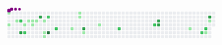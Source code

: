 <svg viewBox="-16 -32 880 192" width="880" height="192" xmlns="http://www.w3.org/2000/svg"><desc>Generated with https://github.com/Platane/snk</desc><style>@keyframes c0{.34%{fill:var(--c1)}.36%,to{fill:var(--ce)}}@keyframes c1{1.37%{fill:var(--c1)}1.39%,to{fill:var(--ce)}}@keyframes c2{2.41%{fill:var(--c1)}2.43%,to{fill:var(--ce)}}@keyframes c3{56.74%{fill:var(--c2)}56.76%,to{fill:var(--ce)}}@keyframes c4{58.47%{fill:var(--c3)}58.49%,to{fill:var(--ce)}}@keyframes c5{9.68%{fill:var(--c1)}9.7%,to{fill:var(--ce)}}@keyframes c6{58.12%{fill:var(--c2)}58.14%,to{fill:var(--ce)}}@keyframes c7{4.14%{fill:var(--c1)}4.16%,to{fill:var(--ce)}}@keyframes c8{4.49%{fill:var(--c1)}4.51%,to{fill:var(--ce)}}@keyframes c9{8.99%{fill:var(--c1)}9.01%,to{fill:var(--ce)}}@keyframes ca{4.83%{fill:var(--c1)}4.85%,to{fill:var(--ce)}}@keyframes cb{61.58%{fill:var(--c3)}61.6%,to{fill:var(--ce)}}@keyframes cc{5.53%{fill:var(--c1)}5.55%,to{fill:var(--ce)}}@keyframes cd{6.56%{fill:var(--c1)}6.58%,to{fill:var(--ce)}}@keyframes ce{6.91%{fill:var(--c1)}6.93%,to{fill:var(--ce)}}@keyframes cf{53.97%{fill:var(--c2)}53.99%,to{fill:var(--ce)}}@keyframes cg{94.11%{fill:var(--c4)}94.13%,to{fill:var(--ce)}}@keyframes ch{52.24%{fill:var(--c2)}52.26%,to{fill:var(--ce)}}@keyframes ci{14.87%{fill:var(--c1)}14.89%,to{fill:var(--ce)}}@keyframes cj{21.1%{fill:var(--c1)}21.12%,to{fill:var(--ce)}}@keyframes ck{20.75%{fill:var(--c1)}20.77%,to{fill:var(--ce)}}@keyframes cl{66.43%{fill:var(--c3)}66.45%,to{fill:var(--ce)}}@keyframes cm{16.25%{fill:var(--c1)}16.27%,to{fill:var(--ce)}}@keyframes cn{18.33%{fill:var(--c1)}18.35%,to{fill:var(--ce)}}@keyframes co{46.01%{fill:var(--c2)}46.03%,to{fill:var(--ce)}}@keyframes cp{42.55%{fill:var(--c2)}42.57%,to{fill:var(--ce)}}@keyframes cq{73.69%{fill:var(--c3)}73.71%,to{fill:var(--ce)}}@keyframes cr{73.35%{fill:var(--c3)}73.37%,to{fill:var(--ce)}}@keyframes cs{32.17%{fill:var(--c1)}32.19%,to{fill:var(--ce)}}@keyframes ct{37.71%{fill:var(--c2)}37.73%,to{fill:var(--ce)}}@keyframes cu{37.01%{fill:var(--c2)}37.03%,to{fill:var(--ce)}}@keyframes cv{36.67%{fill:var(--c1)}36.69%,to{fill:var(--ce)}}@keyframes cw{78.54%{fill:var(--c3)}78.56%,to{fill:var(--ce)}}@keyframes cx{34.59%{fill:var(--c1)}34.61%,to{fill:var(--ce)}}@keyframes u0{.34%{transform:scale(0,1)}.36%,1.37%{transform:scale(.05,1)}1.39%,2.41%{transform:scale(.11,1)}2.43%,4.14%{transform:scale(.16,1)}4.16%,4.49%{transform:scale(.21,1)}4.51%,4.83%{transform:scale(.26,1)}4.85%,5.53%{transform:scale(.32,1)}5.55%,6.56%{transform:scale(.37,1)}6.58%,6.91%{transform:scale(.42,1)}6.93%,8.99%{transform:scale(.47,1)}9.01%,9.68%{transform:scale(.53,1)}14.87%,9.7%{transform:scale(.58,1)}14.89%,16.25%{transform:scale(.63,1)}16.27%,18.33%{transform:scale(.68,1)}18.35%,20.75%{transform:scale(.74,1)}20.77%,21.1%{transform:scale(.79,1)}21.12%,32.17%{transform:scale(.84,1)}32.19%,34.59%{transform:scale(.89,1)}34.61%,36.67%{transform:scale(.95,1)}36.69%,to{transform:scale(1,1)}}@keyframes u1{37.01%{transform:scale(0,1)}37.03%,37.71%{transform:scale(.13,1)}37.73%,42.55%{transform:scale(.25,1)}42.57%,46.01%{transform:scale(.38,1)}46.03%,52.24%{transform:scale(.5,1)}52.26%,53.97%{transform:scale(.63,1)}53.99%,56.74%{transform:scale(.75,1)}56.76%,58.12%{transform:scale(.88,1)}58.14%,to{transform:scale(1,1)}}@keyframes u2{58.47%{transform:scale(0,1)}58.49%,61.58%{transform:scale(.17,1)}61.6%,66.43%{transform:scale(.33,1)}66.45%,73.35%{transform:scale(.5,1)}73.37%,73.69%{transform:scale(.67,1)}73.71%,78.54%{transform:scale(.83,1)}78.56%,to{transform:scale(1,1)}}@keyframes u3{94.11%{transform:scale(0,1)}94.13%,to{transform:scale(1,1)}}@keyframes s0{0%,99.65%{transform:translate(0,-16px)}1.38%{transform:translate(0,48px)}2.08%{transform:translate(32px,48px)}2.77%{transform:translate(32px,16px)}3.81%{transform:translate(80px,16px)}4.15%{transform:translate(80px,32px)}5.54%,54.67%{transform:translate(144px,32px)}6.92%{transform:translate(144px,96px)}7.27%{transform:translate(128px,96px)}8.3%{transform:translate(128px,48px)}57.44%,9.69%{transform:translate(64px,48px)}10.03%{transform:translate(64px,32px)}14.19%{transform:translate(256px,32px)}14.88%{transform:translate(256px,64px)}15.57%{transform:translate(288px,64px)}15.92%{transform:translate(288px,80px)}17.65%{transform:translate(368px,80px)}19.03%{transform:translate(368px,16px)}20.76%{transform:translate(288px,16px)}21.11%{transform:translate(288px,0)}30.8%{transform:translate(736px,0)}32.18%{transform:translate(736px,64px)}33.22%,37.37%{transform:translate(784px,64px)}33.56%{transform:translate(784px,48px)}34.26%,35.64%{transform:translate(816px,48px)}34.6%,78.2%{transform:translate(816px,32px)}34.95%{transform:translate(832px,32px)}35.29%{transform:translate(832px,48px)}36.33%{transform:translate(816px,80px)}36.68%{transform:translate(800px,80px)}37.02%{transform:translate(800px,64px)}37.72%{transform:translate(784px,80px)}38.06%{transform:translate(768px,80px)}38.41%{transform:translate(768px,64px)}42.21%{transform:translate(592px,64px)}42.56%{transform:translate(592px,48px)}45.67%{transform:translate(448px,48px)}46.02%{transform:translate(448px,64px)}46.37%{transform:translate(432px,64px)}46.71%{transform:translate(432px,48px)}51.9%{transform:translate(192px,48px)}52.25%{transform:translate(192px,64px)}52.6%{transform:translate(176px,64px)}53.63%{transform:translate(176px,16px)}54.33%,95.85%{transform:translate(144px,16px)}56.75%{transform:translate(48px,32px)}57.09%{transform:translate(48px,48px)}58.13%{transform:translate(64px,80px)}58.48%{transform:translate(48px,80px)}58.82%{transform:translate(48px,64px)}60.55%{transform:translate(128px,64px)}61.59%{transform:translate(128px,16px)}65.4%{transform:translate(304px,16px)}66.44%{transform:translate(304px,64px)}73.01%{transform:translate(608px,64px)}73.7%{transform:translate(608px,32px)}78.55%{transform:translate(816px,16px)}92.73%{transform:translate(160px,16px)}94.12%{transform:translate(160px,80px)}94.46%{transform:translate(144px,80px)}96.89%{transform:translate(96px,16px)}97.23%{transform:translate(96px,0)}97.58%{transform:translate(80px,0)}97.92%{transform:translate(80px,-16px)}}@keyframes s1{0%,99.65%{transform:translate(16px,-16px)}.35%{transform:translate(0,-16px)}1.73%{transform:translate(0,48px)}2.42%{transform:translate(32px,48px)}3.11%{transform:translate(32px,16px)}4.15%{transform:translate(80px,16px)}4.5%{transform:translate(80px,32px)}5.88%,55.02%{transform:translate(144px,32px)}7.27%{transform:translate(144px,96px)}7.61%{transform:translate(128px,96px)}8.65%{transform:translate(128px,48px)}10.03%,57.79%{transform:translate(64px,48px)}10.38%{transform:translate(64px,32px)}14.53%{transform:translate(256px,32px)}15.22%{transform:translate(256px,64px)}15.92%{transform:translate(288px,64px)}16.26%{transform:translate(288px,80px)}17.99%{transform:translate(368px,80px)}19.38%{transform:translate(368px,16px)}21.11%{transform:translate(288px,16px)}21.45%{transform:translate(288px,0)}31.14%{transform:translate(736px,0)}32.53%{transform:translate(736px,64px)}33.56%,37.72%{transform:translate(784px,64px)}33.91%{transform:translate(784px,48px)}34.6%,35.99%{transform:translate(816px,48px)}34.95%,78.55%{transform:translate(816px,32px)}35.29%{transform:translate(832px,32px)}35.64%{transform:translate(832px,48px)}36.68%{transform:translate(816px,80px)}37.02%{transform:translate(800px,80px)}37.37%{transform:translate(800px,64px)}38.06%{transform:translate(784px,80px)}38.41%{transform:translate(768px,80px)}38.75%{transform:translate(768px,64px)}42.56%{transform:translate(592px,64px)}42.91%{transform:translate(592px,48px)}46.02%{transform:translate(448px,48px)}46.37%{transform:translate(448px,64px)}46.71%{transform:translate(432px,64px)}47.06%{transform:translate(432px,48px)}52.25%{transform:translate(192px,48px)}52.6%{transform:translate(192px,64px)}52.94%{transform:translate(176px,64px)}53.98%{transform:translate(176px,16px)}54.67%,96.19%{transform:translate(144px,16px)}57.09%{transform:translate(48px,32px)}57.44%{transform:translate(48px,48px)}58.48%{transform:translate(64px,80px)}58.82%{transform:translate(48px,80px)}59.17%{transform:translate(48px,64px)}60.9%{transform:translate(128px,64px)}61.94%{transform:translate(128px,16px)}65.74%{transform:translate(304px,16px)}66.78%{transform:translate(304px,64px)}73.36%{transform:translate(608px,64px)}74.05%{transform:translate(608px,32px)}78.89%{transform:translate(816px,16px)}93.08%{transform:translate(160px,16px)}94.46%{transform:translate(160px,80px)}94.81%{transform:translate(144px,80px)}97.23%{transform:translate(96px,16px)}97.58%{transform:translate(96px,0)}97.92%{transform:translate(80px,0)}98.27%{transform:translate(80px,-16px)}}@keyframes s2{0%,99.65%{transform:translate(32px,-16px)}.69%{transform:translate(0,-16px)}2.08%{transform:translate(0,48px)}2.77%{transform:translate(32px,48px)}3.46%{transform:translate(32px,16px)}4.5%{transform:translate(80px,16px)}4.84%{transform:translate(80px,32px)}55.36%,6.23%{transform:translate(144px,32px)}7.61%{transform:translate(144px,96px)}7.96%{transform:translate(128px,96px)}9%{transform:translate(128px,48px)}10.38%,58.13%{transform:translate(64px,48px)}10.73%{transform:translate(64px,32px)}14.88%{transform:translate(256px,32px)}15.57%{transform:translate(256px,64px)}16.26%{transform:translate(288px,64px)}16.61%{transform:translate(288px,80px)}18.34%{transform:translate(368px,80px)}19.72%{transform:translate(368px,16px)}21.45%{transform:translate(288px,16px)}21.8%{transform:translate(288px,0)}31.49%{transform:translate(736px,0)}32.87%{transform:translate(736px,64px)}33.91%,38.06%{transform:translate(784px,64px)}34.26%{transform:translate(784px,48px)}34.95%,36.33%{transform:translate(816px,48px)}35.29%,78.89%{transform:translate(816px,32px)}35.64%{transform:translate(832px,32px)}35.99%{transform:translate(832px,48px)}37.02%{transform:translate(816px,80px)}37.37%{transform:translate(800px,80px)}37.72%{transform:translate(800px,64px)}38.41%{transform:translate(784px,80px)}38.75%{transform:translate(768px,80px)}39.1%{transform:translate(768px,64px)}42.91%{transform:translate(592px,64px)}43.25%{transform:translate(592px,48px)}46.37%{transform:translate(448px,48px)}46.71%{transform:translate(448px,64px)}47.06%{transform:translate(432px,64px)}47.4%{transform:translate(432px,48px)}52.6%{transform:translate(192px,48px)}52.94%{transform:translate(192px,64px)}53.29%{transform:translate(176px,64px)}54.33%{transform:translate(176px,16px)}55.02%,96.54%{transform:translate(144px,16px)}57.44%{transform:translate(48px,32px)}57.79%{transform:translate(48px,48px)}58.82%{transform:translate(64px,80px)}59.17%{transform:translate(48px,80px)}59.52%{transform:translate(48px,64px)}61.25%{transform:translate(128px,64px)}62.28%{transform:translate(128px,16px)}66.09%{transform:translate(304px,16px)}67.13%{transform:translate(304px,64px)}73.7%{transform:translate(608px,64px)}74.39%{transform:translate(608px,32px)}79.24%{transform:translate(816px,16px)}93.43%{transform:translate(160px,16px)}94.81%{transform:translate(160px,80px)}95.16%{transform:translate(144px,80px)}97.58%{transform:translate(96px,16px)}97.92%{transform:translate(96px,0)}98.27%{transform:translate(80px,0)}98.62%{transform:translate(80px,-16px)}}@keyframes s3{0%,99.65%{transform:translate(48px,-16px)}1.04%{transform:translate(0,-16px)}2.42%{transform:translate(0,48px)}3.11%{transform:translate(32px,48px)}3.81%{transform:translate(32px,16px)}4.84%{transform:translate(80px,16px)}5.19%{transform:translate(80px,32px)}55.71%,6.57%{transform:translate(144px,32px)}7.96%{transform:translate(144px,96px)}8.3%{transform:translate(128px,96px)}9.34%{transform:translate(128px,48px)}10.73%,58.48%{transform:translate(64px,48px)}11.07%{transform:translate(64px,32px)}15.22%{transform:translate(256px,32px)}15.92%{transform:translate(256px,64px)}16.61%{transform:translate(288px,64px)}16.96%{transform:translate(288px,80px)}18.69%{transform:translate(368px,80px)}20.07%{transform:translate(368px,16px)}21.8%{transform:translate(288px,16px)}22.15%{transform:translate(288px,0)}31.83%{transform:translate(736px,0)}33.22%{transform:translate(736px,64px)}34.26%,38.41%{transform:translate(784px,64px)}34.6%{transform:translate(784px,48px)}35.29%,36.68%{transform:translate(816px,48px)}35.64%,79.24%{transform:translate(816px,32px)}35.99%{transform:translate(832px,32px)}36.33%{transform:translate(832px,48px)}37.37%{transform:translate(816px,80px)}37.72%{transform:translate(800px,80px)}38.06%{transform:translate(800px,64px)}38.75%{transform:translate(784px,80px)}39.1%{transform:translate(768px,80px)}39.45%{transform:translate(768px,64px)}43.25%{transform:translate(592px,64px)}43.6%{transform:translate(592px,48px)}46.71%{transform:translate(448px,48px)}47.06%{transform:translate(448px,64px)}47.4%{transform:translate(432px,64px)}47.75%{transform:translate(432px,48px)}52.94%{transform:translate(192px,48px)}53.29%{transform:translate(192px,64px)}53.63%{transform:translate(176px,64px)}54.67%{transform:translate(176px,16px)}55.36%,96.89%{transform:translate(144px,16px)}57.79%{transform:translate(48px,32px)}58.13%{transform:translate(48px,48px)}59.17%{transform:translate(64px,80px)}59.52%{transform:translate(48px,80px)}59.86%{transform:translate(48px,64px)}61.59%{transform:translate(128px,64px)}62.63%{transform:translate(128px,16px)}66.44%{transform:translate(304px,16px)}67.47%{transform:translate(304px,64px)}74.05%{transform:translate(608px,64px)}74.74%{transform:translate(608px,32px)}79.58%{transform:translate(816px,16px)}93.77%{transform:translate(160px,16px)}95.16%{transform:translate(160px,80px)}95.5%{transform:translate(144px,80px)}97.92%{transform:translate(96px,16px)}98.27%{transform:translate(96px,0)}98.62%{transform:translate(80px,0)}98.96%{transform:translate(80px,-16px)}}:root{--cb:#1b1f230a;--cs:purple;--ce:#ebedf0;--c0:#ebedf0;--c1:#9be9a8;--c2:#40c463;--c3:#30a14e;--c4:#216e39}@media (prefers-color-scheme:dark){:root{--cb:#1b1f230a;--cs:purple;--ce:#161b22;--c1:#01311f;--c2:#034525;--c3:#0f6d31;--c4:#00c647}}.c{shape-rendering:geometricPrecision;fill:var(--ce);stroke-width:1px;stroke:var(--cb);animation:none 28900ms linear infinite}.c.c0,.c.c1,.c.c2{fill:var(--c1);animation-name:c0}.c.c1,.c.c2{animation-name:c1}.c.c2{animation-name:c2}.c.c3{fill:var(--c2);animation-name:c3}.c.c4{fill:var(--c3);animation-name:c4}.c.c5{fill:var(--c1);animation-name:c5}.c.c6{fill:var(--c2);animation-name:c6}.c.c7{fill:var(--c1);animation-name:c7}.c.c8,.c.c9,.c.ca{fill:var(--c1);animation-name:c8}.c.c9,.c.ca{animation-name:c9}.c.ca{animation-name:ca}.c.cb{fill:var(--c3);animation-name:cb}.c.cc,.c.cd,.c.ce{fill:var(--c1);animation-name:cc}.c.cd,.c.ce{animation-name:cd}.c.ce{animation-name:ce}.c.cf{fill:var(--c2);animation-name:cf}.c.cg{fill:var(--c4);animation-name:cg}.c.ch{fill:var(--c2);animation-name:ch}.c.ci,.c.cj,.c.ck{fill:var(--c1);animation-name:ci}.c.cj,.c.ck{animation-name:cj}.c.ck{animation-name:ck}.c.cl{fill:var(--c3);animation-name:cl}.c.cm,.c.cn{fill:var(--c1);animation-name:cm}.c.cn{animation-name:cn}.c.co,.c.cp{fill:var(--c2);animation-name:co}.c.cp{animation-name:cp}.c.cq,.c.cr{fill:var(--c3);animation-name:cq}.c.cr{animation-name:cr}.c.cs{fill:var(--c1);animation-name:cs}.c.ct,.c.cu{fill:var(--c2);animation-name:ct}.c.cu{animation-name:cu}.c.cv{fill:var(--c1);animation-name:cv}.c.cw{fill:var(--c3);animation-name:cw}.c.cx{fill:var(--c1);animation-name:cx}.s,.u{animation:none linear 28900ms infinite}.u,.u.u0{transform-origin:0 0}.u{transform:scale(0,1)}.u.u0{fill:var(--c1);animation-name:u0}.u.u1{fill:var(--c2);animation-name:u1;transform-origin:473.9px 0}.u.u2{fill:var(--c3);animation-name:u2;transform-origin:673.4px 0}.u.u3{fill:var(--c4);animation-name:u3;transform-origin:823.1px 0}.s{shape-rendering:geometricPrecision;fill:var(--cs)}.s.s0{transform:translate(0,-16px);animation-name:s0}.s.s1{transform:translate(16px,-16px);animation-name:s1}.s.s2{transform:translate(32px,-16px);animation-name:s2}.s.s3{transform:translate(48px,-16px);animation-name:s3}</style><rect class="c c0" x="2" y="2" rx="2" ry="2" width="12" height="12"/><rect class="c" x="2" y="18" rx="2" ry="2" width="12" height="12"/><rect class="c" x="2" y="34" rx="2" ry="2" width="12" height="12"/><rect class="c c1" x="2" y="50" rx="2" ry="2" width="12" height="12"/><rect class="c" x="2" y="66" rx="2" ry="2" width="12" height="12"/><rect class="c" x="2" y="82" rx="2" ry="2" width="12" height="12"/><rect class="c" x="2" y="98" rx="2" ry="2" width="12" height="12"/><rect class="c" x="18" y="2" rx="2" ry="2" width="12" height="12"/><rect class="c" x="18" y="18" rx="2" ry="2" width="12" height="12"/><rect class="c" x="18" y="34" rx="2" ry="2" width="12" height="12"/><rect class="c" x="18" y="50" rx="2" ry="2" width="12" height="12"/><rect class="c" x="18" y="66" rx="2" ry="2" width="12" height="12"/><rect class="c" x="18" y="82" rx="2" ry="2" width="12" height="12"/><rect class="c" x="18" y="98" rx="2" ry="2" width="12" height="12"/><rect class="c" x="34" y="2" rx="2" ry="2" width="12" height="12"/><rect class="c" x="34" y="18" rx="2" ry="2" width="12" height="12"/><rect class="c c2" x="34" y="34" rx="2" ry="2" width="12" height="12"/><rect class="c" x="34" y="50" rx="2" ry="2" width="12" height="12"/><rect class="c" x="34" y="66" rx="2" ry="2" width="12" height="12"/><rect class="c" x="34" y="82" rx="2" ry="2" width="12" height="12"/><rect class="c" x="34" y="98" rx="2" ry="2" width="12" height="12"/><rect class="c" x="50" y="2" rx="2" ry="2" width="12" height="12"/><rect class="c" x="50" y="18" rx="2" ry="2" width="12" height="12"/><rect class="c c3" x="50" y="34" rx="2" ry="2" width="12" height="12"/><rect class="c" x="50" y="50" rx="2" ry="2" width="12" height="12"/><rect class="c" x="50" y="66" rx="2" ry="2" width="12" height="12"/><rect class="c c4" x="50" y="82" rx="2" ry="2" width="12" height="12"/><rect class="c" x="50" y="98" rx="2" ry="2" width="12" height="12"/><rect class="c" x="66" y="2" rx="2" ry="2" width="12" height="12"/><rect class="c" x="66" y="18" rx="2" ry="2" width="12" height="12"/><rect class="c" x="66" y="34" rx="2" ry="2" width="12" height="12"/><rect class="c c5" x="66" y="50" rx="2" ry="2" width="12" height="12"/><rect class="c" x="66" y="66" rx="2" ry="2" width="12" height="12"/><rect class="c c6" x="66" y="82" rx="2" ry="2" width="12" height="12"/><rect class="c" x="66" y="98" rx="2" ry="2" width="12" height="12"/><rect class="c" x="82" y="2" rx="2" ry="2" width="12" height="12"/><rect class="c" x="82" y="18" rx="2" ry="2" width="12" height="12"/><rect class="c c7" x="82" y="34" rx="2" ry="2" width="12" height="12"/><rect class="c" x="82" y="50" rx="2" ry="2" width="12" height="12"/><rect class="c" x="82" y="66" rx="2" ry="2" width="12" height="12"/><rect class="c" x="82" y="82" rx="2" ry="2" width="12" height="12"/><rect class="c" x="82" y="98" rx="2" ry="2" width="12" height="12"/><rect class="c" x="98" y="2" rx="2" ry="2" width="12" height="12"/><rect class="c" x="98" y="18" rx="2" ry="2" width="12" height="12"/><rect class="c c8" x="98" y="34" rx="2" ry="2" width="12" height="12"/><rect class="c c9" x="98" y="50" rx="2" ry="2" width="12" height="12"/><rect class="c" x="98" y="66" rx="2" ry="2" width="12" height="12"/><rect class="c" x="98" y="82" rx="2" ry="2" width="12" height="12"/><rect class="c" x="98" y="98" rx="2" ry="2" width="12" height="12"/><rect class="c" x="114" y="2" rx="2" ry="2" width="12" height="12"/><rect class="c" x="114" y="18" rx="2" ry="2" width="12" height="12"/><rect class="c ca" x="114" y="34" rx="2" ry="2" width="12" height="12"/><rect class="c" x="114" y="50" rx="2" ry="2" width="12" height="12"/><rect class="c" x="114" y="66" rx="2" ry="2" width="12" height="12"/><rect class="c" x="114" y="82" rx="2" ry="2" width="12" height="12"/><rect class="c" x="114" y="98" rx="2" ry="2" width="12" height="12"/><rect class="c" x="130" y="2" rx="2" ry="2" width="12" height="12"/><rect class="c cb" x="130" y="18" rx="2" ry="2" width="12" height="12"/><rect class="c" x="130" y="34" rx="2" ry="2" width="12" height="12"/><rect class="c" x="130" y="50" rx="2" ry="2" width="12" height="12"/><rect class="c" x="130" y="66" rx="2" ry="2" width="12" height="12"/><rect class="c" x="130" y="82" rx="2" ry="2" width="12" height="12"/><rect class="c" x="130" y="98" rx="2" ry="2" width="12" height="12"/><rect class="c" x="146" y="2" rx="2" ry="2" width="12" height="12"/><rect class="c" x="146" y="18" rx="2" ry="2" width="12" height="12"/><rect class="c cc" x="146" y="34" rx="2" ry="2" width="12" height="12"/><rect class="c" x="146" y="50" rx="2" ry="2" width="12" height="12"/><rect class="c" x="146" y="66" rx="2" ry="2" width="12" height="12"/><rect class="c cd" x="146" y="82" rx="2" ry="2" width="12" height="12"/><rect class="c ce" x="146" y="98" rx="2" ry="2" width="12" height="12"/><rect class="c" x="162" y="2" rx="2" ry="2" width="12" height="12"/><rect class="c cf" x="162" y="18" rx="2" ry="2" width="12" height="12"/><rect class="c" x="162" y="34" rx="2" ry="2" width="12" height="12"/><rect class="c" x="162" y="50" rx="2" ry="2" width="12" height="12"/><rect class="c" x="162" y="66" rx="2" ry="2" width="12" height="12"/><rect class="c cg" x="162" y="82" rx="2" ry="2" width="12" height="12"/><rect class="c" x="162" y="98" rx="2" ry="2" width="12" height="12"/><rect class="c" x="178" y="2" rx="2" ry="2" width="12" height="12"/><rect class="c" x="178" y="18" rx="2" ry="2" width="12" height="12"/><rect class="c" x="178" y="34" rx="2" ry="2" width="12" height="12"/><rect class="c" x="178" y="50" rx="2" ry="2" width="12" height="12"/><rect class="c" x="178" y="66" rx="2" ry="2" width="12" height="12"/><rect class="c" x="178" y="82" rx="2" ry="2" width="12" height="12"/><rect class="c" x="178" y="98" rx="2" ry="2" width="12" height="12"/><rect class="c" x="194" y="2" rx="2" ry="2" width="12" height="12"/><rect class="c" x="194" y="18" rx="2" ry="2" width="12" height="12"/><rect class="c" x="194" y="34" rx="2" ry="2" width="12" height="12"/><rect class="c" x="194" y="50" rx="2" ry="2" width="12" height="12"/><rect class="c ch" x="194" y="66" rx="2" ry="2" width="12" height="12"/><rect class="c" x="194" y="82" rx="2" ry="2" width="12" height="12"/><rect class="c" x="194" y="98" rx="2" ry="2" width="12" height="12"/><rect class="c" x="210" y="2" rx="2" ry="2" width="12" height="12"/><rect class="c" x="210" y="18" rx="2" ry="2" width="12" height="12"/><rect class="c" x="210" y="34" rx="2" ry="2" width="12" height="12"/><rect class="c" x="210" y="50" rx="2" ry="2" width="12" height="12"/><rect class="c" x="210" y="66" rx="2" ry="2" width="12" height="12"/><rect class="c" x="210" y="82" rx="2" ry="2" width="12" height="12"/><rect class="c" x="210" y="98" rx="2" ry="2" width="12" height="12"/><rect class="c" x="226" y="2" rx="2" ry="2" width="12" height="12"/><rect class="c" x="226" y="18" rx="2" ry="2" width="12" height="12"/><rect class="c" x="226" y="34" rx="2" ry="2" width="12" height="12"/><rect class="c" x="226" y="50" rx="2" ry="2" width="12" height="12"/><rect class="c" x="226" y="66" rx="2" ry="2" width="12" height="12"/><rect class="c" x="226" y="82" rx="2" ry="2" width="12" height="12"/><rect class="c" x="226" y="98" rx="2" ry="2" width="12" height="12"/><rect class="c" x="242" y="2" rx="2" ry="2" width="12" height="12"/><rect class="c" x="242" y="18" rx="2" ry="2" width="12" height="12"/><rect class="c" x="242" y="34" rx="2" ry="2" width="12" height="12"/><rect class="c" x="242" y="50" rx="2" ry="2" width="12" height="12"/><rect class="c" x="242" y="66" rx="2" ry="2" width="12" height="12"/><rect class="c" x="242" y="82" rx="2" ry="2" width="12" height="12"/><rect class="c" x="242" y="98" rx="2" ry="2" width="12" height="12"/><rect class="c" x="258" y="2" rx="2" ry="2" width="12" height="12"/><rect class="c" x="258" y="18" rx="2" ry="2" width="12" height="12"/><rect class="c" x="258" y="34" rx="2" ry="2" width="12" height="12"/><rect class="c" x="258" y="50" rx="2" ry="2" width="12" height="12"/><rect class="c ci" x="258" y="66" rx="2" ry="2" width="12" height="12"/><rect class="c" x="258" y="82" rx="2" ry="2" width="12" height="12"/><rect class="c" x="258" y="98" rx="2" ry="2" width="12" height="12"/><rect class="c" x="274" y="2" rx="2" ry="2" width="12" height="12"/><rect class="c" x="274" y="18" rx="2" ry="2" width="12" height="12"/><rect class="c" x="274" y="34" rx="2" ry="2" width="12" height="12"/><rect class="c" x="274" y="50" rx="2" ry="2" width="12" height="12"/><rect class="c" x="274" y="66" rx="2" ry="2" width="12" height="12"/><rect class="c" x="274" y="82" rx="2" ry="2" width="12" height="12"/><rect class="c" x="274" y="98" rx="2" ry="2" width="12" height="12"/><rect class="c cj" x="290" y="2" rx="2" ry="2" width="12" height="12"/><rect class="c ck" x="290" y="18" rx="2" ry="2" width="12" height="12"/><rect class="c" x="290" y="34" rx="2" ry="2" width="12" height="12"/><rect class="c" x="290" y="50" rx="2" ry="2" width="12" height="12"/><rect class="c" x="290" y="66" rx="2" ry="2" width="12" height="12"/><rect class="c" x="290" y="82" rx="2" ry="2" width="12" height="12"/><rect class="c" x="290" y="98" rx="2" ry="2" width="12" height="12"/><rect class="c" x="306" y="2" rx="2" ry="2" width="12" height="12"/><rect class="c" x="306" y="18" rx="2" ry="2" width="12" height="12"/><rect class="c" x="306" y="34" rx="2" ry="2" width="12" height="12"/><rect class="c" x="306" y="50" rx="2" ry="2" width="12" height="12"/><rect class="c cl" x="306" y="66" rx="2" ry="2" width="12" height="12"/><rect class="c cm" x="306" y="82" rx="2" ry="2" width="12" height="12"/><rect class="c" x="306" y="98" rx="2" ry="2" width="12" height="12"/><rect class="c" x="322" y="2" rx="2" ry="2" width="12" height="12"/><rect class="c" x="322" y="18" rx="2" ry="2" width="12" height="12"/><rect class="c" x="322" y="34" rx="2" ry="2" width="12" height="12"/><rect class="c" x="322" y="50" rx="2" ry="2" width="12" height="12"/><rect class="c" x="322" y="66" rx="2" ry="2" width="12" height="12"/><rect class="c" x="322" y="82" rx="2" ry="2" width="12" height="12"/><rect class="c" x="322" y="98" rx="2" ry="2" width="12" height="12"/><rect class="c" x="338" y="2" rx="2" ry="2" width="12" height="12"/><rect class="c" x="338" y="18" rx="2" ry="2" width="12" height="12"/><rect class="c" x="338" y="34" rx="2" ry="2" width="12" height="12"/><rect class="c" x="338" y="50" rx="2" ry="2" width="12" height="12"/><rect class="c" x="338" y="66" rx="2" ry="2" width="12" height="12"/><rect class="c" x="338" y="82" rx="2" ry="2" width="12" height="12"/><rect class="c" x="338" y="98" rx="2" ry="2" width="12" height="12"/><rect class="c" x="354" y="2" rx="2" ry="2" width="12" height="12"/><rect class="c" x="354" y="18" rx="2" ry="2" width="12" height="12"/><rect class="c" x="354" y="34" rx="2" ry="2" width="12" height="12"/><rect class="c" x="354" y="50" rx="2" ry="2" width="12" height="12"/><rect class="c" x="354" y="66" rx="2" ry="2" width="12" height="12"/><rect class="c" x="354" y="82" rx="2" ry="2" width="12" height="12"/><rect class="c" x="354" y="98" rx="2" ry="2" width="12" height="12"/><rect class="c" x="370" y="2" rx="2" ry="2" width="12" height="12"/><rect class="c" x="370" y="18" rx="2" ry="2" width="12" height="12"/><rect class="c" x="370" y="34" rx="2" ry="2" width="12" height="12"/><rect class="c cn" x="370" y="50" rx="2" ry="2" width="12" height="12"/><rect class="c" x="370" y="66" rx="2" ry="2" width="12" height="12"/><rect class="c" x="370" y="82" rx="2" ry="2" width="12" height="12"/><rect class="c" x="370" y="98" rx="2" ry="2" width="12" height="12"/><rect class="c" x="386" y="2" rx="2" ry="2" width="12" height="12"/><rect class="c" x="386" y="18" rx="2" ry="2" width="12" height="12"/><rect class="c" x="386" y="34" rx="2" ry="2" width="12" height="12"/><rect class="c" x="386" y="50" rx="2" ry="2" width="12" height="12"/><rect class="c" x="386" y="66" rx="2" ry="2" width="12" height="12"/><rect class="c" x="386" y="82" rx="2" ry="2" width="12" height="12"/><rect class="c" x="386" y="98" rx="2" ry="2" width="12" height="12"/><rect class="c" x="402" y="2" rx="2" ry="2" width="12" height="12"/><rect class="c" x="402" y="18" rx="2" ry="2" width="12" height="12"/><rect class="c" x="402" y="34" rx="2" ry="2" width="12" height="12"/><rect class="c" x="402" y="50" rx="2" ry="2" width="12" height="12"/><rect class="c" x="402" y="66" rx="2" ry="2" width="12" height="12"/><rect class="c" x="402" y="82" rx="2" ry="2" width="12" height="12"/><rect class="c" x="402" y="98" rx="2" ry="2" width="12" height="12"/><rect class="c" x="418" y="2" rx="2" ry="2" width="12" height="12"/><rect class="c" x="418" y="18" rx="2" ry="2" width="12" height="12"/><rect class="c" x="418" y="34" rx="2" ry="2" width="12" height="12"/><rect class="c" x="418" y="50" rx="2" ry="2" width="12" height="12"/><rect class="c" x="418" y="66" rx="2" ry="2" width="12" height="12"/><rect class="c" x="418" y="82" rx="2" ry="2" width="12" height="12"/><rect class="c" x="418" y="98" rx="2" ry="2" width="12" height="12"/><rect class="c" x="434" y="2" rx="2" ry="2" width="12" height="12"/><rect class="c" x="434" y="18" rx="2" ry="2" width="12" height="12"/><rect class="c" x="434" y="34" rx="2" ry="2" width="12" height="12"/><rect class="c" x="434" y="50" rx="2" ry="2" width="12" height="12"/><rect class="c" x="434" y="66" rx="2" ry="2" width="12" height="12"/><rect class="c" x="434" y="82" rx="2" ry="2" width="12" height="12"/><rect class="c" x="434" y="98" rx="2" ry="2" width="12" height="12"/><rect class="c" x="450" y="2" rx="2" ry="2" width="12" height="12"/><rect class="c" x="450" y="18" rx="2" ry="2" width="12" height="12"/><rect class="c" x="450" y="34" rx="2" ry="2" width="12" height="12"/><rect class="c" x="450" y="50" rx="2" ry="2" width="12" height="12"/><rect class="c co" x="450" y="66" rx="2" ry="2" width="12" height="12"/><rect class="c" x="450" y="82" rx="2" ry="2" width="12" height="12"/><rect class="c" x="450" y="98" rx="2" ry="2" width="12" height="12"/><rect class="c" x="466" y="2" rx="2" ry="2" width="12" height="12"/><rect class="c" x="466" y="18" rx="2" ry="2" width="12" height="12"/><rect class="c" x="466" y="34" rx="2" ry="2" width="12" height="12"/><rect class="c" x="466" y="50" rx="2" ry="2" width="12" height="12"/><rect class="c" x="466" y="66" rx="2" ry="2" width="12" height="12"/><rect class="c" x="466" y="82" rx="2" ry="2" width="12" height="12"/><rect class="c" x="466" y="98" rx="2" ry="2" width="12" height="12"/><rect class="c" x="482" y="2" rx="2" ry="2" width="12" height="12"/><rect class="c" x="482" y="18" rx="2" ry="2" width="12" height="12"/><rect class="c" x="482" y="34" rx="2" ry="2" width="12" height="12"/><rect class="c" x="482" y="50" rx="2" ry="2" width="12" height="12"/><rect class="c" x="482" y="66" rx="2" ry="2" width="12" height="12"/><rect class="c" x="482" y="82" rx="2" ry="2" width="12" height="12"/><rect class="c" x="482" y="98" rx="2" ry="2" width="12" height="12"/><rect class="c" x="498" y="2" rx="2" ry="2" width="12" height="12"/><rect class="c" x="498" y="18" rx="2" ry="2" width="12" height="12"/><rect class="c" x="498" y="34" rx="2" ry="2" width="12" height="12"/><rect class="c" x="498" y="50" rx="2" ry="2" width="12" height="12"/><rect class="c" x="498" y="66" rx="2" ry="2" width="12" height="12"/><rect class="c" x="498" y="82" rx="2" ry="2" width="12" height="12"/><rect class="c" x="498" y="98" rx="2" ry="2" width="12" height="12"/><rect class="c" x="514" y="2" rx="2" ry="2" width="12" height="12"/><rect class="c" x="514" y="18" rx="2" ry="2" width="12" height="12"/><rect class="c" x="514" y="34" rx="2" ry="2" width="12" height="12"/><rect class="c" x="514" y="50" rx="2" ry="2" width="12" height="12"/><rect class="c" x="514" y="66" rx="2" ry="2" width="12" height="12"/><rect class="c" x="514" y="82" rx="2" ry="2" width="12" height="12"/><rect class="c" x="514" y="98" rx="2" ry="2" width="12" height="12"/><rect class="c" x="530" y="2" rx="2" ry="2" width="12" height="12"/><rect class="c" x="530" y="18" rx="2" ry="2" width="12" height="12"/><rect class="c" x="530" y="34" rx="2" ry="2" width="12" height="12"/><rect class="c" x="530" y="50" rx="2" ry="2" width="12" height="12"/><rect class="c" x="530" y="66" rx="2" ry="2" width="12" height="12"/><rect class="c" x="530" y="82" rx="2" ry="2" width="12" height="12"/><rect class="c" x="530" y="98" rx="2" ry="2" width="12" height="12"/><rect class="c" x="546" y="2" rx="2" ry="2" width="12" height="12"/><rect class="c" x="546" y="18" rx="2" ry="2" width="12" height="12"/><rect class="c" x="546" y="34" rx="2" ry="2" width="12" height="12"/><rect class="c" x="546" y="50" rx="2" ry="2" width="12" height="12"/><rect class="c" x="546" y="66" rx="2" ry="2" width="12" height="12"/><rect class="c" x="546" y="82" rx="2" ry="2" width="12" height="12"/><rect class="c" x="546" y="98" rx="2" ry="2" width="12" height="12"/><rect class="c" x="562" y="2" rx="2" ry="2" width="12" height="12"/><rect class="c" x="562" y="18" rx="2" ry="2" width="12" height="12"/><rect class="c" x="562" y="34" rx="2" ry="2" width="12" height="12"/><rect class="c" x="562" y="50" rx="2" ry="2" width="12" height="12"/><rect class="c" x="562" y="66" rx="2" ry="2" width="12" height="12"/><rect class="c" x="562" y="82" rx="2" ry="2" width="12" height="12"/><rect class="c" x="562" y="98" rx="2" ry="2" width="12" height="12"/><rect class="c" x="578" y="2" rx="2" ry="2" width="12" height="12"/><rect class="c" x="578" y="18" rx="2" ry="2" width="12" height="12"/><rect class="c" x="578" y="34" rx="2" ry="2" width="12" height="12"/><rect class="c" x="578" y="50" rx="2" ry="2" width="12" height="12"/><rect class="c" x="578" y="66" rx="2" ry="2" width="12" height="12"/><rect class="c" x="578" y="82" rx="2" ry="2" width="12" height="12"/><rect class="c" x="578" y="98" rx="2" ry="2" width="12" height="12"/><rect class="c" x="594" y="2" rx="2" ry="2" width="12" height="12"/><rect class="c" x="594" y="18" rx="2" ry="2" width="12" height="12"/><rect class="c" x="594" y="34" rx="2" ry="2" width="12" height="12"/><rect class="c cp" x="594" y="50" rx="2" ry="2" width="12" height="12"/><rect class="c" x="594" y="66" rx="2" ry="2" width="12" height="12"/><rect class="c" x="594" y="82" rx="2" ry="2" width="12" height="12"/><rect class="c" x="594" y="98" rx="2" ry="2" width="12" height="12"/><rect class="c" x="610" y="2" rx="2" ry="2" width="12" height="12"/><rect class="c" x="610" y="18" rx="2" ry="2" width="12" height="12"/><rect class="c cq" x="610" y="34" rx="2" ry="2" width="12" height="12"/><rect class="c cr" x="610" y="50" rx="2" ry="2" width="12" height="12"/><rect class="c" x="610" y="66" rx="2" ry="2" width="12" height="12"/><rect class="c" x="610" y="82" rx="2" ry="2" width="12" height="12"/><rect class="c" x="610" y="98" rx="2" ry="2" width="12" height="12"/><rect class="c" x="626" y="2" rx="2" ry="2" width="12" height="12"/><rect class="c" x="626" y="18" rx="2" ry="2" width="12" height="12"/><rect class="c" x="626" y="34" rx="2" ry="2" width="12" height="12"/><rect class="c" x="626" y="50" rx="2" ry="2" width="12" height="12"/><rect class="c" x="626" y="66" rx="2" ry="2" width="12" height="12"/><rect class="c" x="626" y="82" rx="2" ry="2" width="12" height="12"/><rect class="c" x="626" y="98" rx="2" ry="2" width="12" height="12"/><rect class="c" x="642" y="2" rx="2" ry="2" width="12" height="12"/><rect class="c" x="642" y="18" rx="2" ry="2" width="12" height="12"/><rect class="c" x="642" y="34" rx="2" ry="2" width="12" height="12"/><rect class="c" x="642" y="50" rx="2" ry="2" width="12" height="12"/><rect class="c" x="642" y="66" rx="2" ry="2" width="12" height="12"/><rect class="c" x="642" y="82" rx="2" ry="2" width="12" height="12"/><rect class="c" x="642" y="98" rx="2" ry="2" width="12" height="12"/><rect class="c" x="658" y="2" rx="2" ry="2" width="12" height="12"/><rect class="c" x="658" y="18" rx="2" ry="2" width="12" height="12"/><rect class="c" x="658" y="34" rx="2" ry="2" width="12" height="12"/><rect class="c" x="658" y="50" rx="2" ry="2" width="12" height="12"/><rect class="c" x="658" y="66" rx="2" ry="2" width="12" height="12"/><rect class="c" x="658" y="82" rx="2" ry="2" width="12" height="12"/><rect class="c" x="658" y="98" rx="2" ry="2" width="12" height="12"/><rect class="c" x="674" y="2" rx="2" ry="2" width="12" height="12"/><rect class="c" x="674" y="18" rx="2" ry="2" width="12" height="12"/><rect class="c" x="674" y="34" rx="2" ry="2" width="12" height="12"/><rect class="c" x="674" y="50" rx="2" ry="2" width="12" height="12"/><rect class="c" x="674" y="66" rx="2" ry="2" width="12" height="12"/><rect class="c" x="674" y="82" rx="2" ry="2" width="12" height="12"/><rect class="c" x="674" y="98" rx="2" ry="2" width="12" height="12"/><rect class="c" x="690" y="2" rx="2" ry="2" width="12" height="12"/><rect class="c" x="690" y="18" rx="2" ry="2" width="12" height="12"/><rect class="c" x="690" y="34" rx="2" ry="2" width="12" height="12"/><rect class="c" x="690" y="50" rx="2" ry="2" width="12" height="12"/><rect class="c" x="690" y="66" rx="2" ry="2" width="12" height="12"/><rect class="c" x="690" y="82" rx="2" ry="2" width="12" height="12"/><rect class="c" x="690" y="98" rx="2" ry="2" width="12" height="12"/><rect class="c" x="706" y="2" rx="2" ry="2" width="12" height="12"/><rect class="c" x="706" y="18" rx="2" ry="2" width="12" height="12"/><rect class="c" x="706" y="34" rx="2" ry="2" width="12" height="12"/><rect class="c" x="706" y="50" rx="2" ry="2" width="12" height="12"/><rect class="c" x="706" y="66" rx="2" ry="2" width="12" height="12"/><rect class="c" x="706" y="82" rx="2" ry="2" width="12" height="12"/><rect class="c" x="706" y="98" rx="2" ry="2" width="12" height="12"/><rect class="c" x="722" y="2" rx="2" ry="2" width="12" height="12"/><rect class="c" x="722" y="18" rx="2" ry="2" width="12" height="12"/><rect class="c" x="722" y="34" rx="2" ry="2" width="12" height="12"/><rect class="c" x="722" y="50" rx="2" ry="2" width="12" height="12"/><rect class="c" x="722" y="66" rx="2" ry="2" width="12" height="12"/><rect class="c" x="722" y="82" rx="2" ry="2" width="12" height="12"/><rect class="c" x="722" y="98" rx="2" ry="2" width="12" height="12"/><rect class="c" x="738" y="2" rx="2" ry="2" width="12" height="12"/><rect class="c" x="738" y="18" rx="2" ry="2" width="12" height="12"/><rect class="c" x="738" y="34" rx="2" ry="2" width="12" height="12"/><rect class="c" x="738" y="50" rx="2" ry="2" width="12" height="12"/><rect class="c cs" x="738" y="66" rx="2" ry="2" width="12" height="12"/><rect class="c" x="738" y="82" rx="2" ry="2" width="12" height="12"/><rect class="c" x="738" y="98" rx="2" ry="2" width="12" height="12"/><rect class="c" x="754" y="2" rx="2" ry="2" width="12" height="12"/><rect class="c" x="754" y="18" rx="2" ry="2" width="12" height="12"/><rect class="c" x="754" y="34" rx="2" ry="2" width="12" height="12"/><rect class="c" x="754" y="50" rx="2" ry="2" width="12" height="12"/><rect class="c" x="754" y="66" rx="2" ry="2" width="12" height="12"/><rect class="c" x="754" y="82" rx="2" ry="2" width="12" height="12"/><rect class="c" x="754" y="98" rx="2" ry="2" width="12" height="12"/><rect class="c" x="770" y="2" rx="2" ry="2" width="12" height="12"/><rect class="c" x="770" y="18" rx="2" ry="2" width="12" height="12"/><rect class="c" x="770" y="34" rx="2" ry="2" width="12" height="12"/><rect class="c" x="770" y="50" rx="2" ry="2" width="12" height="12"/><rect class="c" x="770" y="66" rx="2" ry="2" width="12" height="12"/><rect class="c" x="770" y="82" rx="2" ry="2" width="12" height="12"/><rect class="c" x="770" y="98" rx="2" ry="2" width="12" height="12"/><rect class="c" x="786" y="2" rx="2" ry="2" width="12" height="12"/><rect class="c" x="786" y="18" rx="2" ry="2" width="12" height="12"/><rect class="c" x="786" y="34" rx="2" ry="2" width="12" height="12"/><rect class="c" x="786" y="50" rx="2" ry="2" width="12" height="12"/><rect class="c" x="786" y="66" rx="2" ry="2" width="12" height="12"/><rect class="c ct" x="786" y="82" rx="2" ry="2" width="12" height="12"/><rect class="c" x="786" y="98" rx="2" ry="2" width="12" height="12"/><rect class="c" x="802" y="2" rx="2" ry="2" width="12" height="12"/><rect class="c" x="802" y="18" rx="2" ry="2" width="12" height="12"/><rect class="c" x="802" y="34" rx="2" ry="2" width="12" height="12"/><rect class="c" x="802" y="50" rx="2" ry="2" width="12" height="12"/><rect class="c cu" x="802" y="66" rx="2" ry="2" width="12" height="12"/><rect class="c cv" x="802" y="82" rx="2" ry="2" width="12" height="12"/><rect class="c" x="802" y="98" rx="2" ry="2" width="12" height="12"/><rect class="c" x="818" y="2" rx="2" ry="2" width="12" height="12"/><rect class="c cw" x="818" y="18" rx="2" ry="2" width="12" height="12"/><rect class="c cx" x="818" y="34" rx="2" ry="2" width="12" height="12"/><rect class="c" x="818" y="50" rx="2" ry="2" width="12" height="12"/><rect class="c" x="818" y="66" rx="2" ry="2" width="12" height="12"/><rect class="c" x="818" y="82" rx="2" ry="2" width="12" height="12"/><rect class="c" x="818" y="98" rx="2" ry="2" width="12" height="12"/><rect class="c" x="834" y="2" rx="2" ry="2" width="12" height="12"/><rect class="c" x="834" y="18" rx="2" ry="2" width="12" height="12"/><rect class="c" x="834" y="34" rx="2" ry="2" width="12" height="12"/><rect class="c" x="834" y="50" rx="2" ry="2" width="12" height="12"/><rect class="u u0" height="12" width="474.5" x="0.0" y="144"/><rect class="u u1" height="12" width="200.1" x="473.9" y="144"/><rect class="u u2" height="12" width="150.2" x="673.4" y="144"/><rect class="u u3" height="12" width="25.5" x="823.1" y="144"/><rect class="s s0" x="0.8" y="0.8" width="14.4" height="14.4" rx="4.5" ry="4.5"/><rect class="s s1" x="1.8" y="1.8" width="12.3" height="12.3" rx="4.1" ry="4.1"/><rect class="s s2" x="2.6" y="2.6" width="10.8" height="10.8" rx="3.6" ry="3.6"/><rect class="s s3" x="3.0" y="3.0" width="9.9" height="9.9" rx="3.3" ry="3.3"/></svg>

